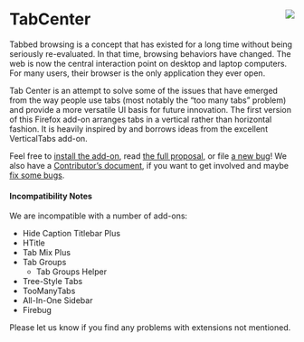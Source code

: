# TabCenter <a href="http://testpilot.dev.mozaws.net/experiments/tabcenter"><img align="right" src="https://img.shields.io/badge/available_on-Test_Pilot-0996F8.svg"></a>


Tabbed browsing is a concept that has existed for a long time without
being seriously re-evaluated. In that time, browsing behaviors have
changed. The web is now the central interaction point on desktop and
laptop computers. For many users, their browser is the only application
they ever open.

Tab Center is an attempt to solve some of the issues that have emerged
from the way people use tabs (most notably the “too many tabs” problem)
and provide a more versatile UI basis for future innovation.  The first
version of this Firefox add-on arranges tabs in a vertical rather than
horizontal fashion.  It is heavily inspired by and borrows ideas from the
excellent VerticalTabs add-on.

Feel free to [install the add-on][784891c9], read
[the full proposal][93e83452], or file [a new bug][94aea942]!  We also have a
[Contributor’s document](CONTRIBUTING.md), if you want to get involved and maybe
[fix some bugs][7c43e6dd].

#### Incompatibility Notes

We are incompatible with a number of add-ons:

- Hide Caption Titlebar Plus
- HTitle
- Tab Mix Plus
- Tab Groups
  - Tab Groups Helper
- Tree-Style Tabs
- TooManyTabs
- All-In-One Sidebar
- Firebug

Please let us know if you find any problems with extensions not mentioned.


[784891c9]: https://testpilot.firefox.com/experiments/tab-center "A link to Test Pilot."
[93e83452]: https://mozilla.invisionapp.com/share/GT22ZN6QW#/screens "The full multi-phase spec."
[94aea942]: https://github.com/bwinton/VerticalTabs/issues/new "Make a new GitHub issue."
[7c43e6dd]: https://github.com/bwinton/VerticalTabs/issues "The big list of issues."
